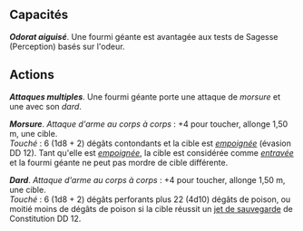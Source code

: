 ## Capacités
_**Odorat aiguisé**_. Une fourmi géante est avantagée aux tests de Sagesse (Perception) basés sur l'odeur.

## Actions
_**Attaques multiples**_. Une fourmi géante porte une attaque de _morsure_ et une avec son _dard_.

_**Morsure**_. _Attaque d'arme au corps à corps_ : +4 pour toucher, allonge 1,50 m, une cible.  
_Touché_ : 6 (1d8 + 2) dégâts contondants et la cible est [_empoignée_](/gerer-la-sante-du-personnage/#empoigne) (évasion DD 12). Tant qu'elle est [_empoignée_](/gerer-la-sante-du-personnage/#empoigne), la cible est considérée comme [_entravée_](/gerer-la-sante-du-personnage/#entrave) et la fourmi géante ne peut pas mordre de cible différente.

_**Dard**_. _Attaque d'arme au corps à corps_ : +4 pour toucher, allonge 1,50 m, une cible.  
_Touché_ : 6 (1d8 + 2) dégâts perforants plus 22 (4d10) dégâts de poison, ou moitié moins de dégâts de poison si la cible réussit un [jet de sauvegarde](/utiliser-les-caracteristiques/#jets-de-sauvegarde) de Constitution DD 12.
